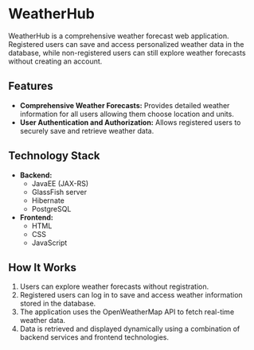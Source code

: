 # WeatherHub

WeatherHub is a comprehensive weather forecast web application. Registered users can save and access personalized weather data in the database, while non-registered users can still explore weather forecasts without creating an account.

## Features
- **Comprehensive Weather Forecasts:** Provides detailed weather information for all users allowing them choose location and units.
- **User Authentication and Authorization:** Allows registered users to securely save and retrieve weather data.

## Technology Stack
- **Backend:**
  - JavaEE (JAX-RS)
  - GlassFish server
  - Hibernate
  - PostgreSQL
- **Frontend:**
  - HTML
  - CSS
  - JavaScript

## How It Works
1. Users can explore weather forecasts without registration.
2. Registered users can log in to save and access weather information stored in the database.
3. The application uses the OpenWeatherMap API to fetch real-time weather data.
4. Data is retrieved and displayed dynamically using a combination of backend services and frontend technologies.

